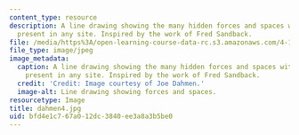 ```yaml
---
content_type: resource
description: A line drawing showing the many hidden forces and spaces within spaces
  present in any site. Inspired by the work of Fred Sandback.
file: /media/https%3A/open-learning-course-data-rc.s3.amazonaws.com/4-155b-architectural-design-level-iii-a-student-center-for-mit-fall-2004/bfd4e1c767a012dc3840ee3a8a3b5be0_dahmen4.jpg
file_type: image/jpeg
image_metadata:
  caption: A line drawing showing the many hidden forces and spaces within spaces
    present in any site. Inspired by the work of Fred Sandback.
  credit: 'Credit: Image courtesy of Joe Dahmen.'
  image-alt: Line drawing showing forces and spaces.
resourcetype: Image
title: dahmen4.jpg
uid: bfd4e1c7-67a0-12dc-3840-ee3a8a3b5be0
---
```

